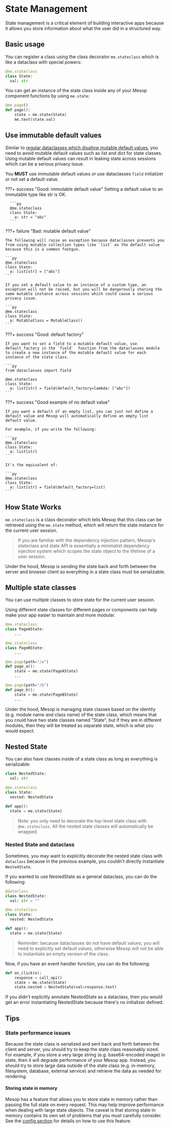 # State Management

State management is a critical element of building interactive apps because it allows you store information about what the user did in a structured way.

## Basic usage

You can register a class using the class decorator `me.stateclass` which is like a dataclass with special powers:

```python
@me.stateclass
class State:
  val: str
```

You can get an instance of the state class inside any of your Mesop component functions by using `me.state`:

```py
@me.page()
def page():
    state = me.state(State)
    me.text(state.val)
```

## Use immutable default values

Similar to [regular dataclasses which disallow mutable default values](https://docs.python.org/3/library/dataclasses.html#mutable-default-values), you need to avoid mutable default values such as list and dict for state classes. Using mutable default values can result in leaking state across sessions which can be a serious privacy issue.

You **MUST** use immutable default values _or_ use dataclasses `field` initializer _or_ not set a default value.

???+ success "Good: immutable default value"
      Setting a default value to an immutable type like str is OK.

      ```py
      @me.stateclass
      class State:
        a: str = "abc"
      ```

???+ failure "Bad: mutable default value"

    The following will raise an exception because dataclasses prevents you from using mutable collection types like `list` as the default value because this is a common footgun.

    ```py
    @me.stateclass
    class State:
      a: list[str] = ["abc"]
    ```

    If you set a default value to an instance of a custom type, an exception will not be raised, but you will be dangerously sharing the same mutable instance across sessions which could cause a serious privacy issue.

    ```py
    @me.stateclass
    class State:
      a: MutableClass = MutableClass()
    ```

???+ success "Good: default factory"

    If you want to set a field to a mutable default value, use default_factory in the `field`  function from the dataclasses module to create a new instance of the mutable default value for each instance of the state class.

    ```py
    from dataclasses import field

    @me.stateclass
    class State:
      a: list[str] = field(default_factory=lambda: ["abc"])
    ```

???+ success "Good example of no default value"

    If you want a default of an empty list, you can just not define a default value and Mesop will automatically define an empty list default value.

    For example, if you write the following:

    ```py
    @me.stateclass
    class State:
      a: list[str]
    ```

    It's the equivalent of:

    ```py
    @me.stateclass
    class State:
      a: list[str] = field(default_factory=list)
    ```

## How State Works

`me.stateclass` is a class decorator which tells Mesop that this class can be retrieved using the `me.state` method, which will return the state instance for the current user session.

> If you are familiar with the dependency injection pattern, Mesop's stateclass and state API is essentially a minimalist dependency injection system which scopes the state object to the lifetime of a user session.

Under the hood, Mesop is sending the state back and forth between the server and browser client so everything in a state class must be serializable.

## Multiple state classes

You can use multiple classes to store state for the current user session.

Using different state classes for different pages or components can help make your app easier to maintain and more modular.

```py
@me.stateclass
class PageAState:
    ...

@me.stateclass
class PageBState:
    ...

@me.page(path="/a")
def page_a():
    state = me.state(PageAState)
    ...

@me.page(path="/b")
def page_b():
    state = me.state(PageBState)
    ...
```

Under the hood, Mesop is managing state classes based on the identity (e.g. module name and class name) of the state class, which means that you could have two state classes named "State", but if they are in different modules, then they will be treated as separate state, which is what you would expect.

## Nested State

You can also have classes inside of a state class as long as everything is serializable:

```python
class NestedState:
  val: str

@me.stateclass
class State:
  nested: NestedState

def app():
  state = me.state(State)
```

> Note: you only need to decorate the top-level state class with `@me.stateclass`. All the nested state classes will automatically be wrapped.

### Nested State and dataclass

Sometimes, you may want to explicitly decorate the nested state class with `dataclass` because in the previous example, you couldn't directly instantiate `NestedState`.

If you wanted to use NestedState as a general dataclass, you can do the following:

```python
@dataclass
class NestedState:
  val: str = ""

@me.stateclass
class State:
  nested: NestedState

def app():
  state = me.state(State)
```

> Reminder: because dataclasses do not have default values, you will need to explicitly set default values, otherwise Mesop will not be able to instantiate an empty version of the class.

Now, if you have an event handler function, you can do the following:

```py
def on_click(e):
    response = call_api()
    state = me.state(State)
    state.nested = NestedState(val=response.text)
```

If you didn't explicitly annotate NestedState as a dataclass, then you would get an error instantiating NestedState because there's no initializer defined.

## Tips

### State performance issues

Because the state class is serialized and sent back and forth between the client and server, you should try to keep the state class reasonably sized. For example, if you store a very large string (e.g. base64-encoded image) in state, then it will degrade performance of your Mesop app. Instead, you should try to store large data outside of the state class (e.g. in-memory, filesystem, database, external service) and retrieve the data as needed for rendering.

#### Storing state in memory

Mesop has a feature that allows you to store state in memory rather than passing the
full state on every request. This may help improve performance when dealing with large
state objects. The caveat is that storing state in memory contains its own set of
problems that you must carefully consider. See the [config section](../api/config.md#mesop_state_session_backend)
for details on how to use this feature.
